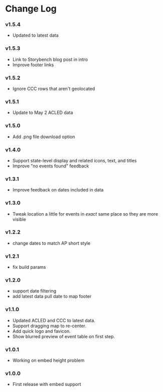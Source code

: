Change Log
==========

### v1.5.4

 * Updated to latest data

### v1.5.3

 * Link to Storybench blog post in intro
 * Improve footer links

### v1.5.2

 * Ignore CCC rows that aren't geolocated

### v1.5.1

 * Update to May 2 ACLED data

### v1.5.0

 * Add .png file download option

### v1.4.0

 * Support state-level display and related icons, text, and titles
 * Improve "no events found" feedback

### v1.3.1

 * Improve feedback on dates included in data

### v1.3.0

 * Tweak location a little for events in _exact_ same place so they are more visible

### v1.2.2

 * change dates to match AP short style

### v1.2.1

 * fix build params

### v1.2.0

 * support date filtering
 * add latest data pull date to map footer

### v1.1.0

 * Updated ACLED and CCC to latest data.
 * Support dragging map to re-center.
 * Add quick logo and favicon.
 * Show blurred preview of event table on first step.

### v1.0.1

 * Working on embed height problem

### v1.0.0

 * First release with embed support
